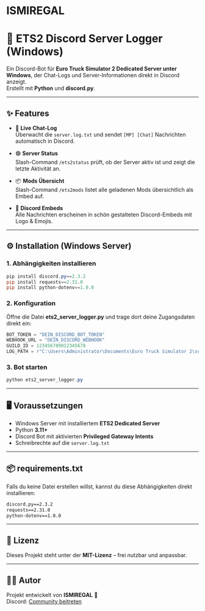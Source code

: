 # ISMIREGAL

# 🚚 ETS2 Discord Server Logger (Windows)

Ein Discord-Bot für **Euro Truck Simulator 2 Dedicated Server unter Windows**, der Chat-Logs und Server-Informationen direkt in Discord anzeigt.  
Erstellt mit **Python** und **discord.py**.

---

## ✨ Features

- 📡 **Live Chat-Log**  
  Überwacht die `server.log.txt` und sendet `[MP] [Chat]` Nachrichten automatisch in Discord.

- 🟢 **Server Status**  
  Slash-Command `/ets2status` prüft, ob der Server aktiv ist und zeigt die letzte Aktivität an.

- 📦 **Mods Übersicht**  
  Slash-Command `/ets2mods` listet alle geladenen Mods übersichtlich als Embed auf.

- 🎨 **Discord Embeds**  
  Alle Nachrichten erscheinen in schön gestalteten Discord-Embeds mit Logo & Emojis.

---

## ⚙️ Installation (Windows Server)

### 1. Abhängigkeiten installieren
```powershell
pip install discord.py==2.3.2
pip install requests==2.31.0
pip install python-dotenv==1.0.0

```

### 2. Konfiguration
Öffne die Datei **ets2_server_logger.py** und trage dort deine Zugangsdaten direkt ein:

```python
BOT_TOKEN = "DEIN_DISCORD_BOT_TOKEN"
WEBHOOK_URL = "DEIN_DISCORD_WEBHOOK"
GUILD_ID = 123456789012345678
LOG_PATH = r"C:\Users\Administrator\Documents\Euro Truck Simulator 2\server.log.txt"
```

### 3. Bot starten
```powershell
python ets2_server_logger.py
```
---

## 🖥️ Voraussetzungen

- Windows Server mit installiertem **ETS2 Dedicated Server**  
- Python **3.11+**  
- Discord Bot mit aktivierten **Privileged Gateway Intents**  
- Schreibrechte auf die `server.log.txt`  

---

## 📦 requirements.txt

Falls du keine Datei erstellen willst, kannst du diese Abhängigkeiten direkt installieren:

```txt
discord.py==2.3.2
requests==2.31.0
python-dotenv==1.0.0
```

---

## 📜 Lizenz

Dieses Projekt steht unter der **MIT-Lizenz** – frei nutzbar und anpassbar.

---

## 👨‍💻 Autor

Projekt entwickelt von **ISMIREGAL** 🚀  
Discord: [Community beitreten](https://discord.gg/jWzAaRhKE9)
